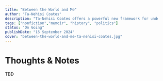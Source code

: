 ```yaml
---
title: "Between the World and Me"
author: "Ta-Nehisi Coates"
description: "Ta-Nehisi Coates offers a powerful new framework for understanding our nation’s history and current crisis."
tags: ["nonfiction","memoir", "history", "politics"]
status: "On Going"
publishDate: "15 September 2024"
cover: "between-the-world-and-me-ta-nehisi-coates.jpg"
---
```


# Thoughts & Notes

TBD
